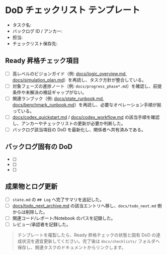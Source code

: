 # DoD チェックリスト テンプレート

- タスク名: <!-- 例: ローリング検証パイプライン -->
- バックログ ID / アンカー: <!-- 例: P1-01 / docs/task_backlog.md#p1-01-ローリング検証パイプライン -->
- 担当: <!-- 例: operator_name -->
- チェックリスト保存先: <!-- 例: docs/checklists/p1-01.md -->

## Ready 昇格チェック項目
- [ ] 高レベルのビジョンガイド（例: [docs/logic_overview.md](../logic_overview.md), [docs/simulation_plan.md](../simulation_plan.md)）を再読し、タスク方針が整合している。
- [ ] 対象フェーズの進捗ノート（例: `docs/progress_phase*.md`）を確認し、前提条件や未解決の検証ギャップがない。
- [ ] 関連ランブック（例: [docs/state_runbook.md](../state_runbook.md), [docs/benchmark_runbook.md](../benchmark_runbook.md)）を再読し、必要なオペレーション手順が揃っている。
- [ ] [docs/codex_quickstart.md](../codex_quickstart.md) / [docs/codex_workflow.md](../codex_workflow.md) の該当手順を確認し、アンカーやチェックリストの更新が必要か判断した。
- [ ] バックログ該当項目の DoD を最新化し、関係者へ共有済みである。

## バックログ固有の DoD
- [ ] <!-- バックログ DoD 1: 例) 90D ローリング指標を更新 -->
- [ ] <!-- バックログ DoD 2: 例) reports/benchmark_summary.json を再生成 -->
- [ ] <!-- 追加の検証/ドキュメント要件を列挙 -->

## 成果物とログ更新
- [ ] `state.md` の `## Log` へ完了サマリを追記した。
- [ ] [docs/todo_next_archive.md](../todo_next_archive.md) の該当エントリへ移し、`docs/todo_next.md` 側からは削除した。
- [ ] 関連コード/レポート/Notebook のパスを記録した。
- [ ] レビュー/承認者を記録した。

> テンプレートを複製したら、Ready 昇格チェックの状態と固有 DoD の達成状況を適宜更新してください。完了後は `docs/checklists/` フォルダへ保存し、関連タスクのドキュメントからリンクします。
